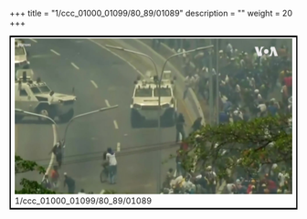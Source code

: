 +++
title = "1/ccc_01000_01099/80_89/01089"
description = ""
weight = 20
+++

<table style="border:2px solid black;max-width:800px;max-height:800px;" 
><tr><td>
<img class="center-fit-jpg"
src="/jpg_/aaa_20190430_NxaOmWaI8sI_01088.jpg">
1/ccc_01000_01099/80_89/01089
</img></td></tr></table>

